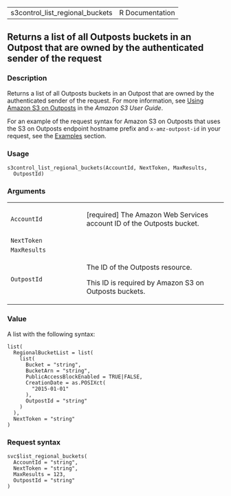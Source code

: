 <table style="width: 100%;">
<tbody>
<tr class="odd">
<td>s3control_list_regional_buckets</td>
<td style="text-align: right;">R Documentation</td>
</tr>
</tbody>
</table>

## Returns a list of all Outposts buckets in an Outpost that are owned by the authenticated sender of the request

### Description

Returns a list of all Outposts buckets in an Outpost that are owned by
the authenticated sender of the request. For more information, see
[Using Amazon S3 on
Outposts](https://docs.aws.amazon.com/AmazonS3/latest/userguide/S3onOutposts.html)
in the *Amazon S3 User Guide*.

For an example of the request syntax for Amazon S3 on Outposts that uses
the S3 on Outposts endpoint hostname prefix and `x-amz-outpost-id` in
your request, see the
[Examples](https://docs.aws.amazon.com/AmazonS3/latest/API/API_control_ListRegionalBuckets.html#API_control_ListRegionalBuckets_Examples)
section.

### Usage

    s3control_list_regional_buckets(AccountId, NextToken, MaxResults,
      OutpostId)

### Arguments

<table>
<colgroup>
<col style="width: 35%" />
<col style="width: 65%" />
</colgroup>
<tbody>
<tr class="odd">
<td><code
id="s3control_list_regional_buckets_:_AccountId">AccountId</code></td>
<td><p>[required] The Amazon Web Services account ID of the Outposts
bucket.</p></td>
</tr>
<tr class="even">
<td><code
id="s3control_list_regional_buckets_:_NextToken">NextToken</code></td>
<td></td>
</tr>
<tr class="odd">
<td><code
id="s3control_list_regional_buckets_:_MaxResults">MaxResults</code></td>
<td></td>
</tr>
<tr class="even">
<td><code
id="s3control_list_regional_buckets_:_OutpostId">OutpostId</code></td>
<td><p>The ID of the Outposts resource.</p>
<p>This ID is required by Amazon S3 on Outposts buckets.</p></td>
</tr>
</tbody>
</table>

### Value

A list with the following syntax:

    list(
      RegionalBucketList = list(
        list(
          Bucket = "string",
          BucketArn = "string",
          PublicAccessBlockEnabled = TRUE|FALSE,
          CreationDate = as.POSIXct(
            "2015-01-01"
          ),
          OutpostId = "string"
        )
      ),
      NextToken = "string"
    )

### Request syntax

    svc$list_regional_buckets(
      AccountId = "string",
      NextToken = "string",
      MaxResults = 123,
      OutpostId = "string"
    )
